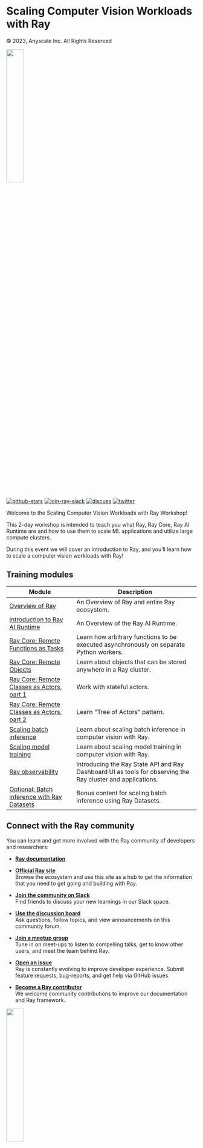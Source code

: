 # Scaling Computer Vision Workloads with Ray

© 2023, Anyscale Inc. All Rights Reserved

<img src="https://technical-training-assets.s3.us-west-2.amazonaws.com/Generic/ray_logo.png" width="30%" loading="lazy">

<a href="https://github.com/ray-project/ray-educational-materials"><img src="https://img.shields.io/github/stars/ray-project/ray-educational-materials?logo=Ray" alt="github-stars"></a>
<a href="https://forms.gle/9TSdDYUgxYs8SA9e8"><img src="https://img.shields.io/badge/Ray-Join%20Slack-blue" alt="join-ray-slack"></a>
<a href="https://discuss.ray.io/"><img src="https://img.shields.io/badge/Discuss-Ask%20Questions-blue" alt="discuss"></a>
<a href="https://twitter.com/raydistributed"><img src="https://img.shields.io/twitter/follow/raydistributed?label=Follow" alt="twitter"></a>

Welcome to the Scaling Computer Vision Workloads with Ray Workshop!

This 2-day workshop is intended to teach you what Ray, Ray Core, Ray AI Runtime are and how to use them to scale ML applications and utilize large compute clusters.

During this event we will cover an introduction to Ray, and you’ll learn how to scale a computer vision workloads with Ray!

## Training modules

| Module                                                                                                                                                                                                    | Description                                                                                                 |
|-----------------------------------------------------------------------------------------------------------------------------------------------------------------------------------------------------------|-------------------------------------------------------------------------------------------------------------|
| [Overview of Ray](https://github.com/ray-project/ray-educational-materials/blob/main/Introductory_modules/Overview_of_Ray.ipynb)                                                                          | An Overview of Ray and entire Ray ecosystem.                                                                |
| [Introduction to Ray AI Runtime](https://github.com/ray-project/ray-educational-materials/blob/main/Introductory_modules/Introduction_to_Ray_AI_Runtime.ipynb)                                            | An Overview of the Ray AI Runtime.                                                                          |
| [Ray Core: Remote Functions as Tasks](https://github.com/ray-project/ray-educational-materials/blob/main/Ray_Core/Ray_Core_1_Remote_Functions.ipynb)                                                      | Learn how arbitrary functions to be executed asynchronously on separate Python workers.                     |
| [Ray Core: Remote Objects](https://github.com/ray-project/ray-educational-materials/blob/main/Ray_Core/Ray_Core_2_Remote_Objects.ipynb)                                                                   | Learn about objects that can be stored anywhere in a Ray cluster.                                           |
| [Ray Core: Remote Classes as Actors, part 1](https://github.com/ray-project/ray-educational-materials/blob/main/Ray_Core/Ray_Core_3_Remote_Classes_part_1.ipynb)                                          | Work with stateful actors.                                                                                  |
| [Ray Core: Remote Classes as Actors, part 2](https://github.com/ray-project/ray-educational-materials/blob/main/Ray_Core/Ray_Core_4_Remote_Classes_part_2.ipynb)                                          | Learn "Tree of Actors" pattern.                                                                             |
| [Scaling batch inference](https://github.com/ray-project/ray-educational-materials/blob/main/Computer_vision_workloads/Semantic_segmentation/Scaling_batch_inference.ipynb)                               | Learn about scaling batch inference in computer vision with Ray.                                            |
| [Scaling model training](https://github.com/ray-project/ray-educational-materials/blob/main/Computer_vision_workloads/Semantic_segmentation/Scaling_model_training.ipynb)                                 | Learn about scaling model training in computer vision with Ray.                                             |
| [Ray observability](https://github.com/ray-project/ray-educational-materials/blob/main/Observability/Ray_observability_part_1.ipynb)                                                                      | Introducing the Ray State API and Ray Dashboard UI as tools for observing the Ray cluster and applications. |
| [Optional: Batch inference with Ray Datasets](https://github.com/ray-project/ray-educational-materials/blob/main/Computer_vision_workloads/Semantic_segmentation/Batch_inference_with_Ray_Datasets.ipynb) | Bonus content for scaling batch inference using Ray Datasets.                                               |

## Connect with the Ray community

You can learn and get more involved with the Ray community of developers and researchers:

* [**Ray documentation**](https://docs.ray.io/en/latest)

* [**Official Ray site**](https://www.ray.io/)  
Browse the ecosystem and use this site as a hub to get the information that you need to get going and building with Ray.

* [**Join the community on Slack**](https://forms.gle/9TSdDYUgxYs8SA9e8)  
Find friends to discuss your new learnings in our Slack space.

* [**Use the discussion board**](https://discuss.ray.io/)  
Ask questions, follow topics, and view announcements on this community forum.

* [**Join a meetup group**](https://www.meetup.com/Bay-Area-Ray-Meetup/)  
Tune in on meet-ups to listen to compelling talks, get to know other users, and meet the team behind Ray.

* [**Open an issue**](https://github.com/ray-project/ray/issues/new/choose)  
Ray is constantly evolving to improve developer experience. Submit feature requests, bug-reports, and get help via GitHub issues.

* [**Become a Ray contributor**](https://docs.ray.io/en/latest/ray-contribute/getting-involved.html)  
We welcome community contributions to improve our documentation and Ray framework.

<img src="https://technical-training-assets.s3.us-west-2.amazonaws.com/Generic/ray_logo.png" width="30%" loading="lazy">
